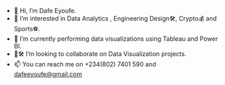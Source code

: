 - 👋 Hi, I’m Dafe Eyoufe.
- 👀 I’m interested in Data Analytics , Engineering Design🛠, Crypto💰 and Sports⚽.
- 🌱 I’m currently performing data visualizations using Tableau and Power BI.
- 💪🛠 I’m looking to collaborate on Data Visualization projects.
- 📫 You can reach me on +234(802) 7401 590 and dafeeyoufe@gmail.com
